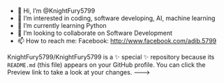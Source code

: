 - 👋 Hi, I’m @KnightFury5799
- 👀 I’m interested in coding, software developing, AI, machine learning
- 🌱 I’m currently learning Python
- 💞️ I’m looking to collaborate on Software Development
- 📫 How to reach me:
Facebook: http://www.facebook.com/adib.5799

KnightFury5799/KnightFury5799 is a ✨ special ✨ repository because its `README.md` (this file) appears on your GitHub profile.
You can click the Preview link to take a look at your changes.
--->
